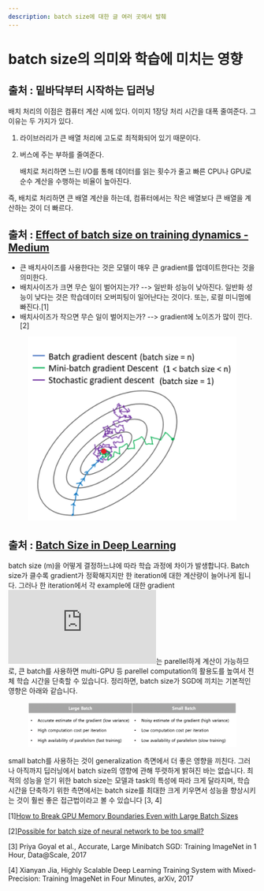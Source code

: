 ```yaml
---
description: batch size에 대한 글 여러 곳에서 발췌
---
```


# batch size의 의미와 학습에 미치는 영향

## 출처 : 밑바닥부터 시작하는 딥러닝

배치 처리의 이점은 컴퓨터 계산 시에 있다. 이미지 1장당 처리 시간을 대폭 줄여준다. 그 이유는 두 가지가 있다.

1. 라이브러리가 큰 배열 처리에 고도로 최적화되어 있기 때문이다.
2.  버스에 주는 부하를 줄여준다.

    배치로 처리하면 느린 I/O를 통해 데이터를 읽는 횟수가 줄고 빠른 CPU나 GPU로 순수 계산을 수행하는 비율이 높아진다.

즉, 배치로 처리하면 큰 배열 계산을 하는데, 컴퓨터에서는 작은 배열보다 큰 배열을 계산하는 것이 더 빠르다.



## 출처 : [Effect of batch size on training dynamics - Medium](https://www.google.com/url?sa=t\&rct=j\&q=\&esrc=s\&source=web\&cd=\&ved=2ahUKEwjMzLat0838AhVck1YBHdrvBLMQFnoECCcQAw\&url=https%3A%2F%2Fmedium.com%2Fmini-distill%2Feffect-of-batch-size-on-training-dynamics-21c14f7a716e\&usg=AOvVaw2Dyfvguf15ioSp4DtKPEG6)

* 큰 배치사이즈를 사용한다는 것은 모델이 매우 큰 gradient를 업데이트한다는 것을 의미한다.&#x20;
* 배치사이즈가 크면 무슨 일이 벌어지는가? --> 일반화 성능이 낮아진다. 일반화 성능이 낮다는 것은 학습데이터 오버피팅이 일어난다는 것이다. 또는, 로컬 미니멈에 빠진다.\[1]
* 배치사이즈가 작으면 무슨 일이 벌어지는가? --> gradient에 노이즈가 많이 낀다.\[2]

<figure><img src="../.gitbook/assets/image (2).png" alt=""><figcaption></figcaption></figure>

## 출처 : [Batch Size in Deep Learning](https://blog.lunit.io/2018/08/03/batch-size-in-deep-learning/)

batch size (m)을 어떻게 결정하느냐에 따라 학습 과정에 차이가 발생합니다. Batch size가 클수록 gradient가 정확해지지만 한 iteration에 대한 계산량이 늘어나게 됩니다. 그러나 한 iteration에서 각 example에 대한 gradient ![\nabla L\_i(\theta)](https://s0.wp.com/latex.php?latex=%5Cnabla+L\_i%28%5Ctheta%29\&bg=ffffff\&fg=000000\&s=0\&c=20201002)는 parellel하게 계산이 가능하므로, 큰 batch를 사용하면 multi-GPU 등 parellel computation의 활용도를 높여서 전체 학습 시간을 단축할 수 있습니다. 정리하면, batch size가 SGD에 끼치는 기본적인 영향은 아래와 같습니다.

<figure><img src="../.gitbook/assets/image (6).png" alt=""><figcaption></figcaption></figure>

small batch를 사용하는 것이 generalization 측면에서 더 좋은 영향을 끼친다. 그러나 아직까지 딥러닝에서 batch size의 영향에 관해 뚜렷하게 밝혀진 바는 없습니다. 최적의 성능을 얻기 위한 batch size는 모델과 task의 특성에 따라 크게 달라지며, 학습 시간을 단축하기 위한 측면에서는 batch size를 최대한 크게 키우면서 성능을 향상시키는 것이 훨씬 좋은 접근법이라고 볼 수 있습니다 \[3, 4]



\[1][How to Break GPU Memory Boundaries Even with Large Batch Sizes](https://towardsdatascience.com/how-to-break-gpu-memory-boundaries-even-with-large-batch-sizes-7a9c27a400ce)

\[2][Possible for batch size of neural network to be too small?](https://datascience.stackexchange.com/questions/52884/possible-for-batch-size-of-neural-network-to-be-too-small)

\[3] Priya Goyal et al., Accurate, Large Minibatch SGD: Training ImageNet in 1 Hour, Data@Scale, 2017

\[4] Xianyan Jia, Highly Scalable Deep Learning Training System with Mixed-Precision: Training ImageNet in Four Minutes, arXiv, 2017

